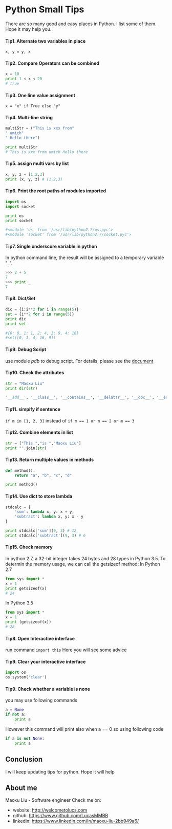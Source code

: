 # Python Small Tips
There are so many good and easy places in Python. I list some of them. Hope it may help you.

#### Tip1. Alternate two variables in place

`x, y = y, x`

#### Tip2. Compare Operators can be combined
```python
x = 10
print 1 < x < 20
# true
```

#### Tip3. One line value assignment
`x = "x" if True else "y"`


#### Tip4. Multi-line string
```python
multiStr = ("This is xxx from"
" umich"
" Hello there")

print multiStr
# This is xxx from umich Hello there
```

#### Tip5. assign multi vars by list
```python
x, y, z = [1,2,3]
print (x, y, z) # (1,2,3)
```

#### Tip6.  Print the root paths of modules imported
```python
import os
import socket

print os
print socket

#<module 'os' from '/usr/lib/python2.7/os.pyc'>
#<module 'socket' from '/usr/lib/python2.7/socket.pyc'>
```

#### Tip7. Single underscore variable in python
In python command line, the result will be assigned to a temporary variable "_".
```python
>>> 2 + 5
7
>>> print _
7
```

#### Tip8.  Dict/Set
```python
dic = {i:i**2 for i in range(5)}
set = {i**2 for i in range(5)}
print dic
print set

#{0: 0, 1: 1, 2: 4, 3: 9, 4: 16}
#set([0, 1, 4, 16, 9])
```
#### Tip9. Debug Script
use module <i>pdb</i> to debug script. For details, please see the <a href="https://docs.python.org/2/library/pdb.html">document</a>
#### Tip10. Check the attributes
```python
str = "Maoxu Liu"
print dir(str)

'__add__', '__class__', '__contains__', '__delattr__', '__doc__', '__eq__', '__format__', '__ge__', '__getattribute__', '__getitem__', '__getnewargs__', '__getslice__', '__gt__', '__hash__', '__init__', '__le__', '__len__', '__lt__', '__mod__', '__mul__', '__ne__', '__new__', '__reduce__', '__reduce_ex__', '__repr__', '__rmod__', '__rmul__', '__setattr__', '__sizeof__', '__str__', '__subclasshook__', '_formatter_field_name_split', '_formatter_parser', 'capitalize', 'center', 'count', 'decode', 'encode', 'endswith', 'expandtabs', 'find', 'format', 'index', 'isalnum', 'isalpha', 'isdigit', 'islower', 'isspace', 'istitle', 'isupper', 'join', 'ljust', 'lower', 'lstrip', 'partition', 'replace', 'rfind', 'rindex', 'rjust', 'rpartition', 'rsplit', 'rstrip', 'split', 'splitlines', 'startswith', 'strip', 'swapcase', 'title', 'translate', 'upper', 'zfill']
```
#### Tip11. simpify if sentence
`if m in [1, 2, 3]`
instead of
`if m == 1 or m == 2 or m == 3`
#### Tip12. Combine elements in list
```python
str = ["This ","is ","Maoxu Liu"]
print "".join(str)
```
#### Tip13. Return multiple values in methods
```python
def method():
	return "a", "b", "c", "d"

print method()
```
#### Tip14. Use dict to store lambda
```python
stdcalc = {
	'sum': lambda x, y: x + y,
	'subtract': lambda x, y: x - y
}

print stdcalc['sum'](9, 3) # 12
print stdcalc['subtract'](9, 3) # 6
```
#### Tip15. Check memory
In python 2.7, a 32-bit integer takes 24 bytes and 28 types in Python 3.5. To determin the memory usage, we can call the getsizeof method:
In Python 2.7
```python
from sys import *
x = 1
print getsizeof(x)
# 24
```

In Python 3.5
```python
from sys import *
x = 1
print (getsizeof(x))
# 28
```

#### Tip8. Open Interactive interface
run command `import this`
Here you will see some advice

#### Tip9. Clear your interactive interface
```python
import os
os.system('clear')
```

#### Tip9. Check whether a variable is none
you may use following commands
```python
a = None
if not a:
	print a
```
However this command will print also when a == 0
so using following code
```python
if a is not None:
	print a
```


## Conclusion
I will keep updating tips for python.
Hope it will help

## About me
Maoxu Liu - Software engineer
Check me on:
- website: http://welcometolucs.com
- github: https://www.github.com/LucasMMBB
- linkedin: https://www.linkedin.com/in/maoxu-liu-2bb949a6/
